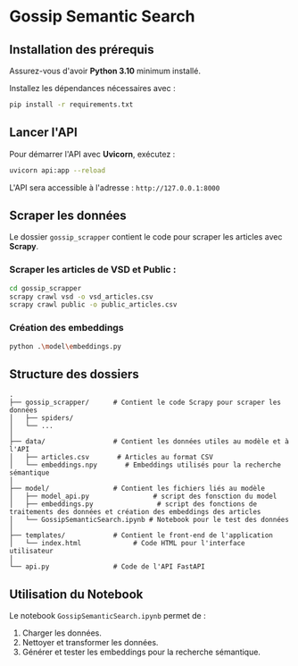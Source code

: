 # Gossip Semantic Search

## Installation des prérequis

Assurez-vous d'avoir **Python 3.10** minimum installé.

Installez les dépendances nécessaires avec :

```bash
pip install -r requirements.txt
```

## Lancer l'API

Pour démarrer l'API avec **Uvicorn**, exécutez :

```bash
uvicorn api:app --reload
```

L'API sera accessible à l'adresse : `http://127.0.0.1:8000`

## Scraper les données

Le dossier `gossip_scrapper` contient le code pour scraper les articles avec **Scrapy**.

### Scraper les articles de VSD et Public :

```bash
cd gossip_scrapper
scrapy crawl vsd -o vsd_articles.csv
scrapy crawl public -o public_articles.csv
```

### Création des embeddings
```bash
python .\model\embeddings.py 
```

## Structure des dossiers

```
.
├── gossip_scrapper/      # Contient le code Scrapy pour scraper les données
│   ├── spiders/
│   └── ...
│
├── data/                 # Contient les données utiles au modèle et à l'API
│   ├── articles.csv       # Articles au format CSV
│   └── embeddings.npy       # Embeddings utilisés pour la recherche sémantique
│
├── model/                # Contient les fichiers liés au modèle
│   ├── model_api.py                # script des fonsction du model
│   ├── embeddings.py                # script des fonctions de traitements des données et création des embeddings des articles
│   └── GossipSemanticSearch.ipynb # Notebook pour le test des données
│
├── templates/            # Contient le front-end de l'application
│   └── index.html             # Code HTML pour l'interface utilisateur
│
└── api.py                # Code de l'API FastAPI
```

## Utilisation du Notebook

Le notebook `GossipSemanticSearch.ipynb` permet de :

1. Charger les données.
2. Nettoyer et transformer les données.
3. Générer et tester les embeddings pour la recherche sémantique.